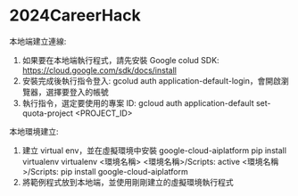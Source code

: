 # 2024CareerHack

本地端建立連線:
1. 如果要在本地端執行程式，請先安裝 Google colud SDK: https://cloud.google.com/sdk/docs/install
2. 安裝完成後執行指令登入: gcolud auth application-default-login，會開啟瀏覽器，選擇要登入的帳號
3. 執行指令，選定要使用的專案 ID: gcloud auth application-default set-quota-project <PROJECT_ID>

本地環境建立:
1. 建立 virtual env，並在虛擬環境中安裝 google-cloud-aiplatform
   pip install virtualenv
   virtualenv <環境名稱>
   <環境名稱>/Scripts: active
   <環境名稱>/Scripts: pip install google-cloud-aiplatform
2. 將範例程式放到本地端，並使用剛剛建立的虛擬環境執行程式
